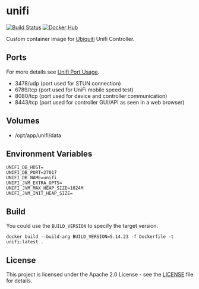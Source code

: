 # unifi

[![Build Status](https://drone.owncloud.com/api/badges/owncloud-ops/unifi/status.svg)](https://drone.owncloud.com/owncloud-ops/unifi/)
[![Docker Hub](https://img.shields.io/badge/docker-latest-blue.svg?logo=docker&logoColor=white)](https://hub.docker.com/r/owncloudops/unifi)

Custom container image for [Ubiquiti](https://www.ui.com/) Unifi Controller.

## Ports

For more details see [Unifi Port Usage](https://help.ui.com/hc/en-us/articles/218506997-UniFi-Ports-Used).

- 3478/udp (port used for STUN connection)
- 6789/tcp (port used for UniFi mobile speed test)
- 8080/tcp (port used for device and controller communication)
- 8443/tcp (port used for controller GUI/API as seen in a web browser)

## Volumes

- /opt/app/unifi/data

## Environment Variables

```Shell
UNIFI_DB_HOST=
UNIFI_DB_PORT=27017
UNIFI_DB_NAME=unifi
UNIFI_JVM_EXTRA_OPTS=
UNIFI_JVM_MAX_HEAP_SIZE=1024M
UNIFI_JVM_INIT_HEAP_SIZE=
```

## Build

You could use the `BUILD_VERSION` to specify the target version.

```Shell
docker build --build-arg BUILD_VERSION=5.14.23 -f Dockerfile -t unifi:latest .
```

## License

This project is licensed under the Apache 2.0 License - see the [LICENSE](https://github.com/owncloud-ops/unifi/blob/main/LICENSE) file for details.
